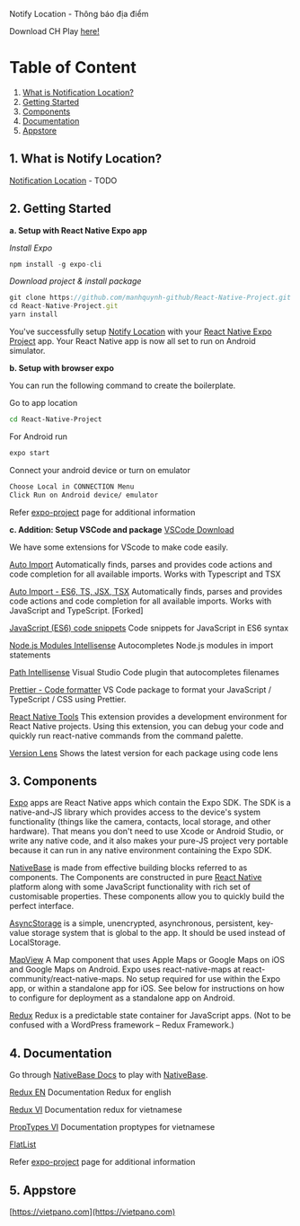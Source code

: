 Notify Location - Thông báo địa điểm

 Download CH Play [here!](https://vietpano.com/)

# Table of Content

1. [What is Notification Location?](#1-what-is-notify-location)
2. [Getting Started](#2-getting-started)
3. [Components](#3-components)
5. [Documentation](#4-documentation)
6. [Appstore](#5-appstore)



## 1. What is Notify Location?
[Notification Location](#1-what-is-notify-location) - TODO

## 2. Getting Started

**a. Setup with React Native Expo app**

*Install Expo*

```js
npm install -g expo-cli
```
*Download project & install package*<br />

```js
git clone https://github.com/manhquynh-github/React-Native-Project.git
cd React-Native-Project.git
yarn install
```

You've successfully setup [Notify Location](https://github.com/manhquynh-github/React-Native-Project) with your [React Native Expo Project](https://facebook.github.io/react-native/) app. Your React Native app is now all set to run on Android simulator.


**b. Setup with browser expo**

You can run the following command to create the boilerplate.

Go to app location
```sh
cd React-Native-Project
```

For Android run
```sh
expo start
```
Connect your android device or turn on emulator
```sh
Choose Local in CONNECTION Menu
Click Run on Android device/ emulator
```

Refer [expo-project](https://facebook.github.io/react-native/docs/getting-started.html) page for additional information

**c. Addition: Setup VSCode and package**
[VSCode Download](https://code.visualstudio.com/)

We have some extensions for VScode to make code easily.

[Auto Import](#2-getting-started) Automatically finds, parses and provides code actions and code completion for all available imports. Works with Typescript and TSX

[Auto Import - ES6, TS, JSX, TSX](#2-getting-started) Automatically finds, parses and provides code actions and code completion for all available imports. Works with JavaScript and TypeScript. [Forked]

[JavaScript (ES6) code snippets](#2-getting-started) Code snippets for JavaScript in ES6 syntax

[Node.js Modules Intellisense](#2-getting-started) Autocompletes Node.js modules in import statements

[Path Intellisense](#2-getting-started) Visual Studio Code plugin that autocompletes filenames

[Prettier - Code formatter](#2-getting-started) VS Code package to format your JavaScript / TypeScript / CSS using Prettier.

[React Native Tools](#2-getting-started) This extension provides a development environment for React Native projects. Using this extension, you can debug your code and quickly run react-native commands from the command palette.

[Version Lens](#2-getting-started) Shows the latest version for each package using code lens

## 3. Components

[Expo](https://docs.expo.io) apps are React Native apps which contain the Expo SDK. The SDK is a native-and-JS library which provides access to the device's system functionality (things like the camera, contacts, local storage, and other hardware). That means you don't need to use Xcode or Android Studio, or write any native code, and it also makes your pure-JS project very portable because it can run in any native environment containing the Expo SDK.

[NativeBase](https://nativebase.io/) is made from effective building blocks referred to as components. The Components are constructed in pure [React Native](https://github.com/facebook/react-native) platform along with some JavaScript functionality with rich set of customisable properties. These components allow you to quickly build the perfect interface.

[AsyncStorage](https://facebook.github.io/react-native/docs/asyncstorage.html#asyncstorage) is a simple, unencrypted, asynchronous, persistent, key-value storage system that is global to the app. It should be used instead of LocalStorage.

[MapView](https://docs.expo.io/versions/latest/sdk/map-view) A Map component that uses Apple Maps or Google Maps on iOS and Google Maps on Android. Expo uses react-native-maps at react-community/react-native-maps. No setup required for use within the Expo app, or within a standalone app for iOS. See below for instructions on how to configure for deployment as a standalone app on Android.

[Redux](https://redux.js.org/) Redux is a predictable state container for JavaScript apps.
(Not to be confused with a WordPress framework – Redux Framework.)

## 4. Documentation

Go through [NativeBase Docs](https://docs.nativebase.io/) to play with [NativeBase](https://nativebase.io/).

[Redux EN](https://medium.com/backticks-tildes/setting-up-a-redux-project-with-create-react-app-e363ab2329b8) Documentation Redux for english 

[Redux VI](https://viblo.asia/p/chuong-2-ung-dung-redux-dau-tien-cua-ban-07LKXA8JZV4) Documentation redux for vietnamese

[PropTypes VI](https://viblo.asia/p/react-proptypes-khai-bao-kieu-du-lieu-cho-component-naQZR1aPKvx) Documentation proptypes for vietnamese

[FlatList](https://medium.com/react-native-development/how-to-use-the-flatlist-component-react-native-basics-92c482816fe6)

Refer [expo-project](https://facebook.github.io/react-native/docs/getting-started.html) page for additional information
## 5. Appstore
[https://vietpano.com](https://vietpano.com)


